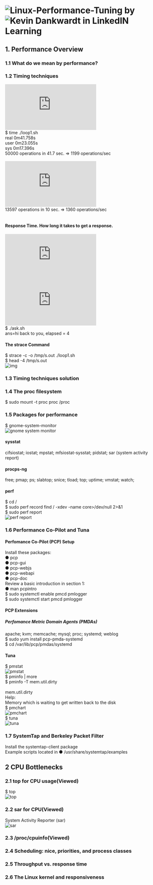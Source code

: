 # ![Linux-Performance-Tuning](https://www.linkedin.com/learning/linux-performance-tuning?u=2113185) by ![Kevin Dankwardt](https://www.linkedin.com/in/kevindankwardt/?trk=lil_course) in LinkedIN Learning

## 1. Performance Overview
### 1.1 What do we mean by performance?

### 1.2 Timing techniques
![loop1.sh](https://github.com/zuFrost/Linux-Performance-Tuning/blob/master/loop1.sh) <br>
\$ time ./loop1.sh <br>
real    0m41.758s <br>
user    0m23.055s <br>
sys     0m17.396s <br>
50000 operations in 41.7 sec. => 1199 operations/sec <br>
 <br>
![loop2.sh](https://github.com/zuFrost/Linux-Performance-Tuning/blob/master/loop2.sh) <br>
13597 operations in 10 sec. => 1360 operations/sec <br> 
<br>
#### Response Time. How long it takes to get a response. <br>
![ask.sh](https://github.com/zuFrost/Linux-Performance-Tuning/blob/master/ask.sh) ![ans.sh](https://github.com/zuFrost/Linux-Performance-Tuning/blob/master/ans.sh)<br>
\$ ./ask.sh <br>
ans=hi back to you, elapsed = 4 <br>
#### The strace Command
\$ strace -c -o /tmp/s.out ./loop1.sh <br>
\$ head -4 /tmp/s.out <br>
![img](https://github.com/zuFrost/Linux-Performance-Tuning/blob/master/img/head%20-4.png) <br>
### 1.3 Timing techniques solution

### 1.4 The proc filesystem
$ sudo mount -t proc proc /proc <br>

### 1.5 Packages for performance
\$ gnome-system-monitor <br>
![gnome system monitor](https://github.com/zuFrost/Linux-Performance-Tuning/blob/master/img/gnome-system-monitor.png) <br>
#### sysstat 
cifsiostat; iostat; mpstat; mfsiostat-sysstat; pidstat; sar (system activity report) <br>
#### procps-ng
free; pmap; ps; slabtop; snice; tload; top; uptime; vmstat; watch; <br>
#### perf
\$ cd / <br>
\$ sudo perf record find / -xdev -name core>/dev/null 2>&1 <br>
\$ sudo perf report <br>
![perf report](https://github.com/zuFrost/Linux-Performance-Tuning/blob/master/img/perf%20report.png) <br>

### 1.6 Performance Co-Pilot and Tuna
#### Perfomance Co-Pilot (PCP) Setup
Install these packages: <br>
&#9679; pcp <br>
&#9679; pcp-gui <br>
&#9679; pcp-webjs <br>
&#9679; pcp-webapi <br>
&#9679; pcp-doc <br>
Review a basic introduction in section 1: <br>
&#9679; man pcpintro <br>
\$ sudo systemctl enable pmcd pmlogger <br>
\$ sudo systemctl start pmcd pmlogger <br>
#### PCP Extensions
##### Perfomance Metric Domain Agents (PMDAs)
apache; kvm; memcache; mysql; proc; systemd; weblog <br>
\$ sudo yum install pcp-pmda-systemd <br>
\$ cd /var/lib/pcp/pmdas/systemd <br>
#### Tuna
\$ pmstat <br>
![pmstat](https://github.com/zuFrost/Linux-Performance-Tuning/blob/master/img/pmstat.png) <br>
\$ pminfo | more <br>
\$ pminfo -T mem.util.dirty<br>
<br>
mem.util.dirty<br>
Help:<br>
Memory which is waiting to get written back to the disk<br>
\$ pmchart <br>
![pmchart](https://github.com/zuFrost/Linux-Performance-Tuning/blob/master/img/pmchart.png) <br>
\$ tuna <br>
![tuna](https://github.com/zuFrost/Linux-Performance-Tuning/blob/master/img/tuna.png) <br>

### 1.7 SystemTap and Berkeley Packet Filter
Install the systemtap-client package <br>
Example scripts located in
&#9679; /usr/share/systemtap/examples <br>

## 2 CPU Bottlenecks
### 2.1 top for CPU usage(Viewed)
\$ top <br>
![top](https://github.com/zuFrost/Linux-Performance-Tuning/blob/master/img/top.png) <br>

### 2.2 sar for CPU(Viewed)
System Activity Reporter (sar) <br>
![sar](https://github.com/zuFrost/Linux-Performance-Tuning/blob/master/img/sar.png) <br>

### 2.3 /proc/cpuinfo(Viewed)

### 2.4 Scheduling: nice, priorities, and process classes

### 2.5 Throughput vs. response time

### 2.6 The Linux kernel and responsiveness
